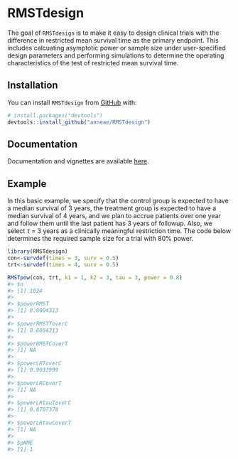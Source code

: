 
<!-- README.md is generated from README.Rmd. Please edit that file -->
RMSTdesign
==========

<!-- badges: start -->
<!-- badges: end -->
The goal of `RMSTdesign` is to make it easy to design clinical trials with the difference in restricted mean survival time as the primary endpoint. This includes calcuating asymptotic power or sample size under user-specified design parameters and performing simulations to determine the operating characteristics of the test of restricted mean survival time.

Installation
------------

You can install `RMSTdesign` from [GitHub](https://github.com/) with:

``` r
# install.packages("devtools")
devtools::install_github("anneae/RMSTdesign")
```

Documentation
-------------

Documentation and vignettes are available [here](https://anneae.github.io/RMSTdesign/).

Example
-------

In this basic example, we specify that the control group is expected to have a median survival of 3 years, the treatment group is expected to have a median survival of 4 years, and we plan to accrue patients over one year and follow them until the last patient has 3 years of followup. Also, we select *τ* = 3 years as a clinically meaningful restriction time. The code below determines the required sample size for a trial with 80% power.

``` r
library(RMSTdesign)
con<-survdef(times = 3, surv = 0.5) 
trt<-survdef(times = 4, surv = 0.5)

RMSTpow(con, trt, k1 = 1, k2 = 3, tau = 3, power = 0.8)
#> $n
#> [1] 1024
#> 
#> $powerRMST
#> [1] 0.8004313
#> 
#> $powerRMSTToverC
#> [1] 0.8004313
#> 
#> $powerRMSTCoverT
#> [1] NA
#> 
#> $powerLRToverC
#> [1] 0.9033999
#> 
#> $powerLRCoverT
#> [1] NA
#> 
#> $powerLRtauToverC
#> [1] 0.8707378
#> 
#> $powerLRtauCoverT
#> [1] NA
#> 
#> $pKME
#> [1] 1
```
